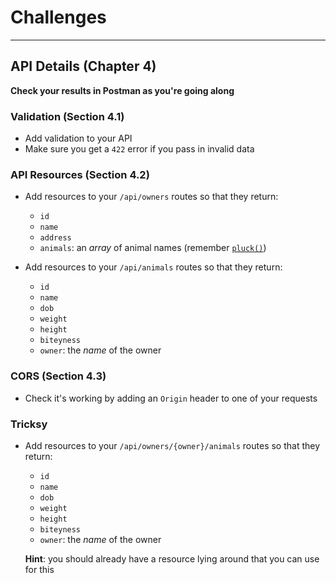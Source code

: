 # Challenges

---

## API Details (Chapter 4)

**Check your results in Postman as you're going along**

### Validation (Section 4.1)

- Add validation to your API
- Make sure you get a `422` error if you pass in invalid data

### API Resources (Section 4.2)

- Add resources to your `/api/owners` routes so that they return:
    - `id`
    - `name`
    - `address`
    - `animals`: an *array* of animal names (remember [`pluck()`](https://laravel.com/docs/master/collections#method-pluck))

- Add resources to your `/api/animals` routes so that they return:
    - `id`
    - `name`
    - `dob`
    - `weight`
    - `height`
    - `biteyness`
    - `owner`: the *name* of the owner

### CORS (Section 4.3)

- Check it's working by adding an `Origin` header to one of your requests


### Tricksy

- Add resources to your `/api/owners/{owner}/animals` routes so that they return:
    - `id`
    - `name`
    - `dob`
    - `weight`
    - `height`
    - `biteyness`
    - `owner`: the *name* of the owner

    **Hint**: you should already have a resource lying around that you can use for this

